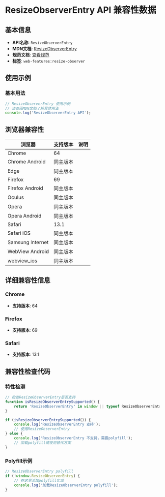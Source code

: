 # ResizeObserverEntry API 兼容性数据

## 基本信息

- **API名称**: `ResizeObserverEntry`
- **MDN文档**: [ResizeObserverEntry](https://developer.mozilla.org/docs/Web/API/ResizeObserverEntry)
- **规范文档**: [查看规范](https://drafts.csswg.org/resize-observer/#resize-observer-entry-interface)
- **标签**: `web-features:resize-observer`

## 使用示例

### 基本用法

```javascript
// ResizeObserverEntry 使用示例
// 请查阅MDN文档了解具体用法
console.log('ResizeObserverEntry API');
```

## 浏览器兼容性

| 浏览器 | 支持版本 | 说明 |
|--------|----------|------|
| Chrome | 64 |  |
| Chrome Android | 同主版本 |  |
| Edge | 同主版本 |  |
| Firefox | 69 |  |
| Firefox Android | 同主版本 |  |
| Oculus | 同主版本 |  |
| Opera | 同主版本 |  |
| Opera Android | 同主版本 |  |
| Safari | 13.1 |  |
| Safari iOS | 同主版本 |  |
| Samsung Internet | 同主版本 |  |
| WebView Android | 同主版本 |  |
| webview_ios | 同主版本 |  |

## 详细兼容性信息

### Chrome

- **支持版本**: 64

### Firefox

- **支持版本**: 69

### Safari

- **支持版本**: 13.1

## 兼容性检查代码

### 特性检测

```javascript
// 检查ResizeObserverEntry是否支持
function isResizeObserverEntrySupported() {
    return 'ResizeObserverEntry' in window || typeof ResizeObserverEntry !== 'undefined';
}

if (isResizeObserverEntrySupported()) {
    console.log('ResizeObserverEntry 支持');
    // 使用ResizeObserverEntry
} else {
    console.log('ResizeObserverEntry 不支持，需要polyfill');
    // 加载polyfill或使用替代方案
}
```

### Polyfill示例

```javascript
// ResizeObserverEntry polyfill
if (!window.ResizeObserverEntry) {
    // 在这里添加polyfill实现
    console.log('加载ResizeObserverEntry polyfill');
}
```

